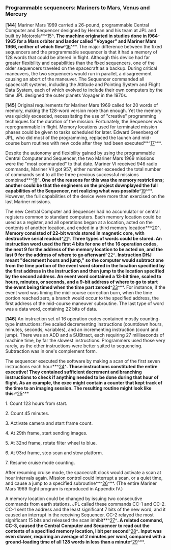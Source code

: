 ### Programmable sequencers: Mariners to Mars, Venus and Mercury

\[**144**\] Mariner Mars 1969 carried a 26-pound, programmable Central
Computer and Sequencer designed by Herman and his team at JPL and built
by Motorola**^[15](Source5.html)^**. The machine originated in studies
done in l964-1965 for a Mars orbiter and lander called "Voyager" and
Mariner Mars 1966, neither of which flew**^[16](Source5.html)^**. The
major difference between the fixed sequencers and the programmable
sequencer is that it had a memory of 128 words that could be altered in
flight. Although this device had far greater flexibility and
capabilities than the fixed sequencers, one of the older sequencers
traveled on the spacecraft as a backup. During critical maneuvers, the
two sequencers would run in parallel, a disagreement causing an abort of
the maneuver. The Sequencer commanded all spacecraft systems, including
the Attitude and Pointing System and Flight Data System, each of which
evolved to include their own computers by the time JPL designed the
outer planets Voyager in the 1970s.

\[**145**\] Original requirements for Mariner Mars 1969 called for 20
words of memory, making the 128-word version more than enough. Yet the
memory was quickly exceeded, necessitating the use of "creative"
programming techniques for the duration of the mission. Fortunately, the
Sequencer was reprogrammable in flight. Memory locations used for
terminated mission phases could be given to tasks scheduled for later.
Edward Greenberg of JPL, who did most of the programming, replaced the
launch and mid-course burn routines with new code after they had been
executed**^[17](Source5.html)^**.

Despite the autonomy and flexibility gained by using the programmable
Central Computer and Sequencer, the two Mariner Mars 1969 missions were
the "most commanded" to that date. Mariner VI received 946 radio
commands, Mariner VII got 957; either number exceeded the total number
of commands sent to all the three previous successful missions
combined**^[18](Source5.html)^**. One of the reasons for this was the
memory restrictions; another could be that the engineers on the project
downplayed the full capabilities of the Sequencer, not realizing what
was possible**^[19](Source5.html)^**. However, the full capabilities of
the device were more than exercised on the last Mariner missions.

<div class="box"
title="Box 5-1: Programmable Central Computer and Sequencer Architecture and Software">

The new Central Computer and Sequencer had no accumulator or central
registers common to standard computers. Each memory location could be
used as a register, and all operations began at a location, acted on the
contents of another location, and ended in a third memory
location**^[20](Source5.html)^**. Memory consisted of 22-bit words
stored in magnetic core, with destructive serial
readout**^[21](Source5.html)^**. Three types of words could be stored.
An instruction word used the first 4 bits for one of the 16 operation
codes, the next 9 for the address of the memory location to be acted on,
and the last 9 for the address of where to go
afterward**^[22](Source5.html)^**. Instruction DHJ meant "decrement
hours and jump," so the computer would subtract one from the time
portion of the event word stored in the location specified by the first
address in the instruction and then jump to the location specified by
the second address. An event word contained a 13-bit time, scaled to
hours, minutes, or seconds, and a 9-bit address of where to go to start
the event being timed when the time part zeroed**^[23](Source5.html)^**.
For instance, if the event word was timing the mid-course correction
burn, when the time portion reached zero, a branch would occur to the
specified address, the first address of the mid-course maneuver
subroutine. The last type of word was a data word, containing 22 bits of
data.

\[**146**\] An instruction set of 16 operation codes contained mostly
counting-type instructions: five scaled decrementing instructions
(countdown hours, minutes, seconds, variables), and an incrementing
instruction (count and jump). There was an ADD and a SUBtract, each
requiring 27 milliseconds of machine time, by far the slowest
instructions. Programmers used those very rarely, as the other
instructions were better suited to sequencing. Subtraction was in one's
complement form.

The sequencer executed the software by making a scan of the first seven
instructions each hour**^[24](Source5.html)^**. Those instructions
constituted the entire executive! They contained sufficient decrement
and branching instructions to check if anything needed to be done during
that hour of flight. As an example, the exec might contain a counter
that kept track of the time to an imaging session. The resulting routine
might look like this:**^[25](Source5.html)^**

1\. Count 123 hours from start.

2\. Count 45 minutes.

3\. Activate camera and start frame count.

4\. At 29th frame, start sending images.

5\. At 32nd frame, rotate filter wheel to blue.

6\. At 93rd frame, stop scan and stow platform.

7\. Resume cruise mode counting.

After resuming cruise mode, the spacecraft clock would activate a scan
at hour intervals again. Mission control could interrupt a scan, or a
quiet time, and cause a jump to a specified
subroutine**^[26](Source5.html)^**. (The entire Mariner Mars 1969 flight
program is reproduced in Appendix IV.)

A memory location could be changed by issuing two consecutive commands
from earth stations. JPL called these commands CC-1 and CC-2. CC-1 sent
the address and the least significant 7 bits of the new word, and it
caused an interrupt in the receiving Sequencer. CC-2 relayed the most
significant 15 bits and released the scan
inhibit**^[27](Source5.html)^**. A related command, CC-3, caused the
Central Computer and Sequencer to read out the contents of a specified
memory location, l bit per second**^[28](Source5.html)^**. Input was
even slower, requiring an average of 2 minutes per word, compared with a
ground-loading time of all 128 words in less than a
minute**^[29](Source5.html)^**.

</div>

